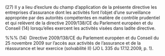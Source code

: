 (27) Il y a lieu d’exclure du champ d’application de la présente directive les entreprises d’assurance dont les activités font l’objet d’une surveillance appropriée par des autorités compétentes en matière de contrôle prudentiel et qui relèvent de la directive 2009/138/CE du Parlement européen et du Conseil (14) lorsqu’elles exercent les activités visées dans ladite directive.

%%% (14)  Directive 2009/138/CE du Parlement européen et du Conseil du 25 novembre 2009 sur l’accès aux activités de l’assurance et de la réassurance et leur exercice (solvabilité II) (JO L 335 du 17.12.2009, p. 1).